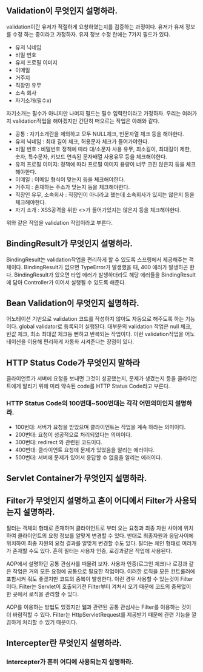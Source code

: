 ## Validation이 무엇인지 설명하라.
validation이란 유저가 적절하게 요청하였는지를 검증하는 과정이다. 유저가 유저 정보를 수정 하는 중이라고 가정하자.
유저 정보 수정 란에는 7가지 필드가 있다.
- 유저 닉네임
- 비밀 번호
- 유저 프로필 이미지
- 이메일
- 거주지
- 직장인 유무
- 소속 회사
- 자기소개(필수x)

자기소개는 필수가 아니지만 나머지 필드는 필수 입력란이라고 가정하자. 우리는 여러가지 validation작업을 해야겠지만 간단히 떠오르는 작업은 아래와 같다.
- 공통        : 자기소개란을 제외하고 모두 NULL체크, 빈문자열 체크 등을 해야한다.
- 유저 닉네임 : 최대 길이 체크, 허용문자 체크가 들어가야한다.
- 비밀 번호   : 비밀번호 정책에 따라 대/소문자 사용 유무, 최소길이, 최대길이 제한, 숫자, 특수문자, 키보드 연속된 문자배열 사용유무 등을 체크해야한다.
- 유저 프로필 이미지: 정책에 따라 프로필 이미지 용량이 너무 크진 않은지 등을 체크해야한다.
- 이메일      : 이메일 형식이 맞는지 등을 체크해야한다.
- 거주지      : 존재하는 주소가 맞는지 등을 체크해야한다.
- 직장인 유무, 소속회사 : 직장인이 아니라고 했는데 소속회사가 있지는 않은지 등을 체크해야한다.
- 자기 소개    : XSS공격을 위한 <>가 들어가있지는 않은지 등을 체크해야한다.  

위와 같은 작업을 validation 작업이라고 부른다.

## BindingResult가 무엇인지 설명하라.
BindingResult는 validation작업을 편리하게 할 수 있도록 스프링에서 제공해주는 객체이다. BindingResult가 없으면 TypeError가 발생했을 때, 400 에러가 발생하곤 한다. BindingResult가 있으면 타입 에러가 발생하더라도 해당 에러들을 BindingResult에 담아 Controller가 이어서 실행될 수 있도록 해준다. 

## Bean Validation이 무엇인지 설명하라.
어노테이션 기반으로 validation 코드를 작성하지 않아도 자동으로 해주도록 하는 기능이다. global validator로 등록되어 실행된다.
대부분의 validation 작업은 null 체크, 빈값 체크, 최소 최대값 체크등 뻔하고 반복되는 작업이다. 이런 validation작업을 어노테이션을 이용해 편리하게 자동화 시켜준다는 장점이 있다.

## HTTP Status Code가 무엇인지 말하라
클라이언트가 서버에 요청을 보내면 그것이 성공했는지, 문제가 생겼는지 등을 클라이언트에게 알리기 위해 미리 약속된 code를 HTTP Status Code라고 부른다.

### HTTP Status Code의 100번대~500번대는 각각 어떤의미인지 설명하라.
- 100번대: 서버가 요청을 받았으며 클라이언트는 작업을 계속 하라는 의미이다.
- 200번대: 요청이 성공적으로 처리되었다는 의미이다.
- 300번대: redirect 와 관련된 코드이다. 
- 400번대: 클라이언트 요청에 문제가 있었음을 알리는 에러이다.
- 500번대: 서버에 문제가 있어서 응답할 수 없음을 알리는 에러이다.

## Servlet Container가 무엇인지 설명하라.

## Filter가 무엇인지 설명하고 흔이 어디에서 Filter가 사용되는지 설명하라.
필터는 객체의 형태로 존재하며 클라이언트로 부터 오는 요청과 최종 자원 사이에 위치하여 클라이언트의 요청 정보를 알맞게 변경할 수 있다. 반대로 최종자원과 응답사이에 위치하여 최종 자원의 요청 결과를 알맞게 변경할 수도 있다. 필터는 체인 형태로 여러개가 존재할 수도 있다.
흔히 필터는 사용자 인증, 로깅과같은 작업에 사용된다.

AOP에서 설명하던 공통 관심사를 떠올려 보자. 사용자 인증(로그인 체크)나 로깅과 같은 작업은 거의 모든 요청에 공통으로 필요한 작업이다. 이러한 로직을 모든 컨트롤러에 포함시켜 줘도 좋겠지만 코드의 중복이 발생한다. 이런 경우 사용할 수 있는것이 Filter이다. Filter는 Servlet이 호출되기전 Filter부터 겨처서 오기 때문에 코드의 중복없이 한 곳에서 로직을 관리할 수 있다. 

AOP를 이용하는 방법도 있겠지만 웹과 관련된 공통 관심사는 Filter를 이용하는 것이 더 바람직할 수 있다. Filter는 HttpServletRequest를 제공받기 때문에 관련 기능을 깔끔하게 처리할 수 있기 때문이다.

## Intercepter란 무엇인지 설명하라.

### Intercepter가 흔히 어디에 사용되는지 설명하라.